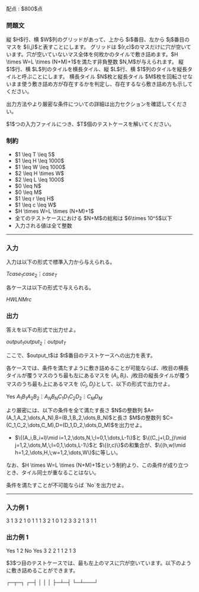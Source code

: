 
<div>

<span>

<span>

<p>
配点 : $800$点
</p>

<div>

<section>

### **問題文**

<p>
縦 $H$行、横 $W$列のグリッドがあって、上から $i$番目、左から $j$番目のマスを $(i,j)$と表すことにします。 グリッドは $(r,c)$のマスだけに穴が空いています。穴が空いていないマス全体を何枚かのタイルで敷き詰めます。$H \times W=L \times (N+M)+1$を満たす非負整数 $N,M$が与えられます。
縦 $1$行、横 $L$列のタイルを横長タイル、縦 $L$行、横 $1$列のタイルを縦長タイルと呼ぶことにします。
横長タイル $N$枚と縦長タイル $M$枚を回転させないまま使う敷き詰め方が存在するかを判定し、存在するなら敷き詰め方も示してください。

出力方法やより厳密な条件についての詳細は出力セクションを確認してください。
</p>

<p>
$1$つの入力ファイルにつき、$T$個のテストケースを解いてください。
</p>

</section>

</div>

<div>

<section>

### **制約**

<ul>

<li>
$1 \leq T \leq 5$
</li>

<li>
$1 \leq H \leq 1000$
</li>

<li>
$1 \leq W \leq 1000$
</li>

<li>
$2 \leq H \times W$
</li>

<li>
$2 \leq L \leq 1000$
</li>

<li>
$0 \leq N$
</li>

<li>
$0 \leq M$
</li>

<li>
$1 \leq r \leq H$
</li>

<li>
$1 \leq c \leq W$
</li>

<li>
$H \times W=L \times (N+M)+1$
</li>

<li>
全てのテストケースにおける $N+M$の総和は $6\times 10^5$以下
</li>

<li>
入力される値は全て整数
</li>

</ul>

</section>

</div>

---

<div>

<div>

<section>

### **入力**

<p>
入力は以下の形式で標準入力から与えられる。
</p>

<div>

$T$$case_1$$case_2$$\vdots$$case_T$
</div>

<p>
各ケースは以下の形式で与えられる。
</p>

<div>

$H$$W$$L$$N$$M$$r$$c$
</div>

</section>

</div>

<div>

<section>

### **出力**

<p>
答えを以下の形式で出力せよ。
</p>

<div>

$output_1$$output_2$$\vdots$$output_T$
</div>

<p>
ここで、$output_t$は $t$番目のテストケースへの出力を表す。

各ケースでは、条件を満たすように敷き詰めることが可能ならば、$i$枚目の横長タイルが覆うマスのうち最も左にあるマスを $(A_i,B_i)$、$j$枚目の縦長タイルが覆うマスのうち最も上にあるマスを $(C_j,D_j)$として、以下の形式で出力せよ。
</p>

<div>

Yes
$A_1$$B_1$$A_2$$B_2$$\vdots$$A_N$$B_N$$C_1$$D_1$$C_2$$D_2$$\vdots$$C_M$$D_M$
</div>

<p>
より厳密には、以下の条件を全て満たす長さ $N$の整数列 $A=(A_1,A_2,\dots,A_N),B=(B_1,B_2,\dots,B_N)$と長さ $M$の整数列 $C=(C_1,C_2,\dots,C_M),D=(D_1,D_2,\dots,D_M)$を出力せよ。
</p>

<ul>

<li>
$\{(A_i,B_i+l)\mid i=1,2,\dots,N,\;l=0,1,\dots,L-1\}$と $\{(C_j+l,D_j)\mid j=1,2,\dots,M,\;l=0,1,\dots,L-1\}$と $\{(r,c)\}$の和集合が、$\{(h,w)\mid h=1,2,\dots,H,\;w=1,2,\dots,W\}$に等しい。 
</li>

</ul>

<p>
なお、$H \times W=L \times (N+M)+1$という制約より、この条件が成り立つとき、タイル同士が重なることはない。
</p>

<p>
条件を満たすことが不可能ならば `No`を出力せよ。
</p>

</section>

</div>

</div>

---

<div>

<section>

### **入力例 1**

<div>

3
1 3 2 1 0 1 1
1 3 2 1 0 1 2
3 3 2 1 3 1 1

</div>

</section>

</div>

<div>

<section>

### **出力例 1**

<div>

Yes
1 2
No
Yes
3 2
2 1
1 2
1 3

</div>

<p>
$3$つ目のテストケースでは、最も左上のマスに穴が空いています。以下のように敷き詰めることができます。
</p>

<div>

┌─┬─┐
┌─┤ │ │
│ ├─┴─┤
└─┴───┘

</div>

</section>

</div>

</span>

</span>

</div>
